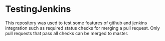 # TestingJenkins
This repository was used to test some features of github and jenkins integration such as 
required status checks for merging a pull request.
Only pull requests that pass all checks can be merged to master.




